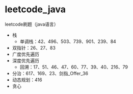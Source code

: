 # leetcode_java
leetcode刷题（java语言）



- 栈
    - 单调栈：42、496、503、739、901、239、84
- 双指针：26、27、83
- 广度优先遍历
- 深度优先遍历
    - 回溯：17、51、46、47、60、77、39、40、216、79
- 分治：617、169、23、剑指_Offer_36
- 动态规划：416
- 贪心